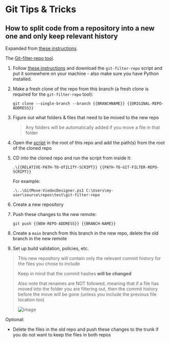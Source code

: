 # Git Tips & Tricks

## How to split code from a repository into a new one and only keep relevant history

Expanded from [these instructions](https://docs.github.com/en/get-started/using-git/splitting-a-subfolder-out-into-a-new-repository).

The [Git-filter-repo tool](https://github.com/newren/git-filter-repo).

1. Follow [these instructions](https://github.com/newren/git-filter-repo/blob/main/INSTALL.md) and download the `git-filter-repo` script and put it somewhere on your machine - also make sure you have Python installed.
2. Make a fresh clone of the repo from this branch (a fresh clone is required for the `git-filter-repo` tool):

   ```
   git clone --single-branch --branch {{BRANCHNAME}} {{ORIGINAL-REPO-ADDRESS}}
   ```

3. Figure out what folders & files that need to be moved to the new repo
   > Any folders will be automatically added if you move a file in that folder
4. Open the [script](GitMove-MultiPath.ps1) in the root of this repo and add the path(s) from the root of the cloned repo
5. CD into the cloned repo and run the script from inside it:

   ```
   .\{{RELATIVE-PATH-TO-UTILITY-SCRIPT}} {{PATH-TO-GIT-FILTER-REPO-SCRIPT}}
   ```

   For example:

   ```
   .\..\GitMove-ViedocDesigner.ps1 C:\Users\my-user\source\repos\test\git-filter-repo
   ```

6. Create a new repository
7. Push these changes to the new remote:

   ```
   git push {{NEW-REPO-ADDRESS}} {{BRANCH-NAME}}
   ```

8. Create a `main` branch from this branch in the new repo, delete the old branch in the new remote
9. Set up build validation, policies, etc.

> This new repository will contain only the relevant commit history for the files you chose to include
>
> Keep in mind that the commit hashes **will be changed**
>
> Also note that renames are NOT followed, meaning that if a file has moved into the folder you are filtering out, then the commit history before the move will be gone (unless you include the previous file location too) 
> 
> ![image](https://github.com/OscarBennich/git-tips-and-tricks/assets/26872957/bb0c9b2f-92e7-4214-a8a5-0e96188ddfe7)


Optional:

- Delete the files in the old repo and push these changes to the trunk if you do not want to keep the files in both repos
